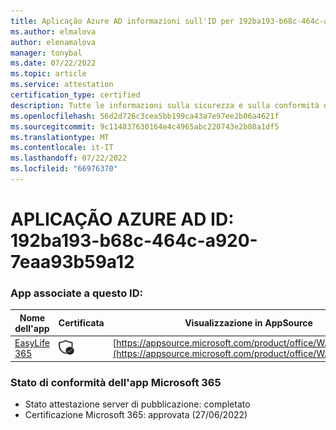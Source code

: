```yaml
---
title: Aplicação Azure AD informazioni sull'ID per 192ba193-b68c-464c-a920-7eaa93b59a12
ms.author: elmalova
author: elenamalova
manager: tonybal
ms.date: 07/22/2022
ms.topic: article
ms.service: attestation
certification_type: certified
description: Tutte le informazioni sulla sicurezza e sulla conformità disponibili per 192ba193-b68c-464c-a920-7eaa93b59a12.
ms.openlocfilehash: 56d2d726c3cea5bb199ca43a7e97ee2b06a4621f
ms.sourcegitcommit: 9c114837630164e4c4965abc220743e2b08a1df5
ms.translationtype: MT
ms.contentlocale: it-IT
ms.lasthandoff: 07/22/2022
ms.locfileid: "66976370"
---
```

# <a name="azure-app-id-192ba193-b68c-464c-a920-7eaa93b59a12"></a>APLICAÇÃO AZURE AD ID: 192ba193-b68c-464c-a920-7eaa93b59a12


### <a name="apps-associated-with-this-id"></a>App associate a questo ID:
| **Nome dell'app** | **Certificata** | **Visualizzazione in AppSource** |
|--------------|---------------|-----------------------|
| [EasyLife 365](../forward/WA200003697.md) | <img alt="Certified application badge" src="../media/certified-badge.png" height="25" width="25" /> | [https://appsource.microsoft.com/product/office/WA200003697](https://appsource.microsoft.com/product/office/WA200003697) |

### <a name="microsoft-365-app-compliance-status"></a>Stato di conformità dell'app Microsoft 365
- Stato attestazione server di pubblicazione: completato
- Certificazione Microsoft 365: approvata (27/06/2022)
